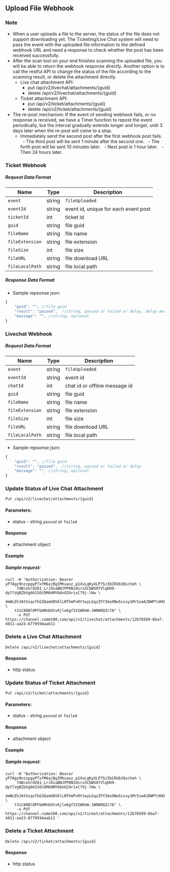 ## Upload File Webhook

### Note
- When a user uploads a file to the server, the status of the file does not support downloading yet. The Ticketing/Live Chat system will need to pass the event with the uploaded file information to the defined webhook URL and need a response to check whether the post has been received successfully. 
- After the scan tool on your end finishes scanning the uploaded file, you will be able to return the webhook response directly. Another option is to call the restful API to change the status of the file according to the scanning result, or delete the attachment directly.
    - Live chat attachment API: 
        - put /api/v2/livechat/attachments/{guid}
        - delete /api/v2/livechat/attachments/{guid}
    - Ticket attachment API: 
        - put /api/v2/ticket/attachments/{guid}
        - delete /api/v2/ticket/attachments/{guid}
- The re-post mechanism: If the event of sending webhook fails, or no response is received, we have a Timer function to repost the event periodically, but the interval gradually extends longer and longer, until 3 days later when the re-post will come to a stop.
    - Immediately send the second post after the first webhook post fails.
    - The third post will be sent 1 minute after the second one.
    - The forth post will be sent 10 minutes later.
    - Next post is 1 hour later.
    - Then 24 hours later.

### Ticket Webhook
##### Request Data Format
  | Name | Type  | Description |
  | - | - | - |
  | `event` | string  | `fileUploaded` |
  | `eventId` | string  | event id, unique for each event post |
  | `ticketId`| int | ticket id | 
  | `guid` | string  | file guid |
  | `fileName` | string  | file name |
  | `fileExtension` | string  | file extension |
  | `fileSize` | int | file size |
  | `fileURL` | string  | file download URL | 
  | `fileLocalPath` | string  | file local path | 
##### Response Data Format
- Sample repsonse json:
```javascript
{
    "guid": "", //file guid
    "result": "passed",  //string, passed or failed or delay, delay means the result will be sent via API later.
    "message": "", //string, optional
}
```

### Livechat Webhook
##### Request Data Format
  | Name | Type  | Description |
  | - | - | - |
  | `event` | string  | `fileUploaded` |
  | `eventId` | string  | event id |
  | `chatId`| int | chat id or offline message id| 
  | `guid` | string  | file guid |
  | `fileName` | string  | file name |
  | `fileExtension` | string  | file extension |
  | `fileSize` | int | file size |
  | `fileURL` | string  | file download URL | 
  | `fileLocalPath` | string  | file local path | 

- Sample repsonse json:
```javascript
{
    "guid": "", //file guid
    "result": "passed",  //string, passed or failed or delay
    "message": "", //string, optional
}
```

### Update Status of Live Chat Attachment
`Put /api/v2/livechat/attachments/{guid}`

#### Parameters:
- status - string `passed` or  `failed`

#### Response
- attachment object

#### Example
##### Sample request:
```shell
curl -H "Authorization: Bearer yP7Agz9nzzpgyPTxfM6ajBgIMhuaoz_p1XvLgKyULP7SzIbCRUb3Qscheh \ 
     74BceSrdZ61_LrJ4saBNJPP8NJdsrx5CbWSOfVlqHU9-dp7lVgBZbVg661SOcDM0dMYb8nOZ4rixC79j-lHw \ 
    4mWLEhJAtUzqsfkG3QamG0VklLNThmPvRttwyLGqzZFY3keXNw5ivxy1Mr5smAJDWPfzKKQZXJIkutNz4W \ 
    t3iC80BlOPFbAMnDdtvKjle6gf2V1WkHA-JW9W9QZc7A" \ 
     -x PUT  https://channel.comm100.com/api/v2/livechat/attachments/12b76589-6ba7-4011-aa23-8779594aab11 `
```
### Delete a Live Chat Attachment
`Delete /api/v2/livechat/attachments/{guid}`

#### Response
- http status

### Update Status of Ticket Attachment
`Put /api/v2/ticket/attachments/{guid}`

#### Parameters:
- status - string `passed` or  `failed`

#### Response
- attachment object

#### Example
##### Sample request:
```shell
curl -H "Authorization: Bearer yP7Agz9nzzpgyPTxfM6ajBgIMhuaoz_p1XvLgKyULP7SzIbCRUb3Qscheh \ 
     74BceSrdZ61_LrJ4saBNJPP8NJdsrx5CbWSOfVlqHU9-dp7lVgBZbVg661SOcDM0dMYb8nOZ4rixC79j-lHw \ 
    4mWLEhJAtUzqsfkG3QamG0VklLNThmPvRttwyLGqzZFY3keXNw5ivxy1Mr5smAJDWPfzKKQZXJIkutNz4W \ 
    t3iC80BlOPFbAMnDdtvKjle6gf2V1WkHA-JW9W9QZc7A" \ 
     -x PUT  https://channel.comm100.com/api/v2/ticket/attachments/12b76589-6ba7-4011-aa23-8779594aab11 `
```
 
 ### Delete a Ticket Attachment
`Delete /api/v2/ticket/attachments/{guid}`

#### Response
- http status
